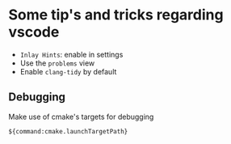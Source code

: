 # Some tip's and tricks regarding vscode

* `Inlay Hints`: enable in settings
* Use the `problems` view
* Enable `clang-tidy` by default

## Debugging

Make use of cmake's targets for debugging
```
${command:cmake.launchTargetPath}
```



